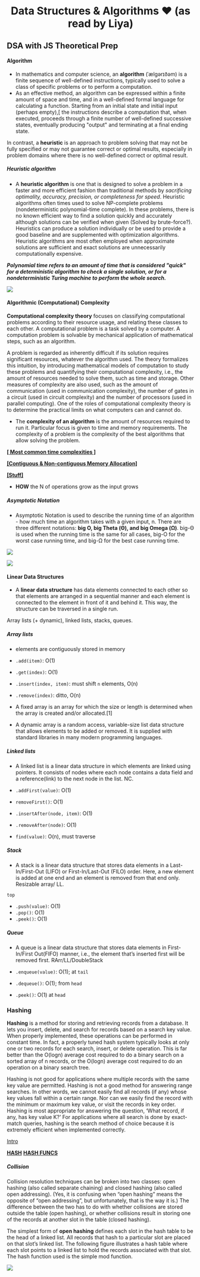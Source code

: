 # <h1 align="center"> Data Structures & Algorithms ❤️ (as read by Liya) </h1>

## DSA with JS Theoretical Prep

#### Algorithm

- In mathematics and computer science, an **algorithm** (ˈælɡərɪðəm) is a finite sequence of well-defined instructions, typically used to solve a class of specific problems or to perform a computation. 
- As an effective method, an algorithm can be expressed within a finite amount of space and time, and in a well-defined formal language for calculating a function. Starting from an initial state and initial input (perhaps empty),[ the instructions describe a computation that, when executed, proceeds through a finite number of well-defined successive states, eventually producing "output" and terminating at a final ending state.

In contrast, a **heuristic** is an approach to problem solving that may not be fully specified or may not guarantee correct or optimal results, especially in problem domains where there is no well-defined correct or optimal result.

##### Heuristic algorithm

- A **heuristic algorithm** is one that is designed to solve a problem in a faster and more efficient fashion than traditional methods by *sacrificing optimality, accuracy, precision, or completeness for speed*. 
Heuristic algorithms often times used to solve NP-complete problems (nondeterministic polynomial-time complete). In these problems, there is no known efficient way to find a solution quickly and accurately although solutions can be verified when given (Solved by brute-force?). Heuristics can produce a solution individually or be used to provide a good baseline and are supplemented with optimization algorithms. Heuristic algorithms are most often employed when approximate solutions are sufficient and exact solutions are unnecessarily computationally expensive.

***Polynomial time refers to an amount of time that is considered "quick" for a deterministic algorithm to check a single solution, or for a nondeterministic Turing machine to perform the whole search.***

![](http://www.cse.buffalo.edu/~rapaport/510/alg-shoe.gif)

#### Algorithmic (Computational) Complexity

**Computational complexity theory** focuses on classifying computational problems according to their resource usage, and relating these classes to each other. A computational problem is a task solved by a computer. A computation problem is solvable by mechanical application of mathematical steps, such as an algorithm.

A problem is regarded as inherently difficult if its solution requires significant resources, whatever the algorithm used. The theory formalizes this intuition, by introducing mathematical models of computation to study these problems and quantifying their computational complexity, i.e., the amount of resources needed to solve them, such as time and storage. Other measures of complexity are also used, such as the amount of communication (used in communication complexity), the number of gates in a circuit (used in circuit complexity) and the number of processors (used in parallel computing). One of the roles of computational complexity theory is to determine the practical limits on what computers can and cannot do.

- The **complexity of an algorithm** is the amount of resources required to run it. Particular focus is given to time and memory requirements. The complexity of a problem is the complexity of the best algorithms that allow solving the problem.

**[[ Most common time complexities ]](https://adrianmejia.com/most-popular-algorithms-time-complexity-every-programmer-should-know-free-online-tutorial-course/)**

**[[Contiguous & Non-contiguous Memory Allocation]](https://www.javatpoint.com/contiguous-and-non-contiguous-memory-allocation-in-operating-system)**

**[[Stuff]](https://www.studytonight.com/data-structures/search-algorithms)**


- **HOW** the N of operations grow as the input grows

##### Asymptotic Notation

- Asymptotic Notation is used to describe the running time of an algorithm - how much time an algorithm takes with a given input, n. There are three different notations: **big O, big Theta (Θ), and big Omega (Ω)**. big-Θ is used when the running time is the same for all cases, big-O for the worst case running time, and big-Ω for the best case running time.

![](https://res.cloudinary.com/practicaldev/image/fetch/s--qKYRIPrd--/c_limit%2Cf_auto%2Cfl_progressive%2Cq_auto%2Cw_880/https://dev-to-uploads.s3.amazonaws.com/i/9hizrsfgzjn7lt7djo82.png)

![](https://o.quizlet.com/PPLANaPuXai5RUUb1zUFYw_b.png)


#### Linear Data Structures

- A **linear data structure** has data elements connected to each other so that elements are arranged in a sequential manner and each element is connected to the element in front of it and behind it. This way, the structure can be traversed in a single run.

Array lists (+ dynamic), linked lists, stacks, queues.

##### Array lists

- elements are contiguously stored in memory

- `.add(item)`: O(1)
- `.get(index)`: O(1)
- `.insert(index, item)`: must shift `n` elements, O(n)
- `.remove(index)`: ditto, O(n)

- A fixed array is an array for which the size or length is determined when the array is created and/or allocated.[1]

- A dynamic array is a random access, variable-size list data structure that allows elements to be added or removed. It is supplied with standard libraries in many modern programming languages. 
##### Linked lists
- A linked list is a linear data structure in which elements are linked using pointers. It consists of nodes where each node contains a data field and a reference(link) to the next node in the list. NC.


- `.addFirst(value)`: O(1)
- `removeFirst()`: O(1)
- `.insertAfter(node, item)`: O(1)
- `.removeAfter(node)`: O(1)
- `find(value)`: O(n), must traverse

##### Stack

- A stack is a linear data structure that stores data elements in a Last-In/First-Out (LIFO) or First-In/Last-Out (FILO) order. Here, a new element is added at one end and an element is removed from that end only. Resizable array/ LL.

`top`

- `.push(value)`: O(1)
- `.pop()`: O(1)
- `.peek()`: O(1)

##### Queue

- A queue is a linear data structure that stores data elements in First-In/First Out(FIFO) manner, i.e., the element that’s inserted first will be removed first. RArr/LL/DoubleStack

- `.enqueue(value)`: O(1); at `tail`
- `.dequeue()`: O(1); from `head`
- `.peek()`: O(1) at `head`

### Hashing

**Hashing** is a method for storing and retrieving records from a database. It lets you insert, delete, and search for records based on a search key value. When properly implemented, these operations can be performed in constant time. In fact, a properly tuned hash system typically looks at only one or two records for each search, insert, or delete operation. This is far better than the O(logn) average cost required to do a binary search on a sorted array of n records, or the O(logn) average cost required to do an operation on a binary search tree.

Hashing is not good for applications where multiple records with the same key value are permitted. Hashing is not a good method for answering range searches. In other words, we cannot easily find all records (if any) whose key values fall within a certain range. Nor can we easily find the record with the minimum or maximum key value, or visit the records in key order. Hashing is most appropriate for answering the question, ‘What record, if any, has key value K?’ For applications where all search is done by exact-match queries, hashing is the search method of choice because it is extremely efficient when implemented correctly. 

[Intro](https://opendsa-server.cs.vt.edu/ODSA/Books/CS3/html/HashIntro.html)



**[HASH](https://www.hackerearth.com/practice/data-structures/hash-tables/basics-of-hash-tables/tutorial/)**
**[HASH FUNCS](https://opendsa-server.cs.vt.edu/ODSA/Books/CS3/html/HashFuncExamp.html)**

##### Collision

Collision resolution techniques can be broken into two classes: open hashing (also called separate chaining) and closed hashing (also called open addressing). (Yes, it is confusing when “open hashing” means the opposite of “open addressing”, but unfortunately, that is the way it is.) The difference between the two has to do with whether collisions are stored outside the table (open hashing), or whether collisions result in storing one of the records at another slot in the table (closed hashing).

The simplest form of **open hashing** defines each slot in the hash table to be the head of a linked list. All records that hash to a particular slot are placed on that slot’s linked list. The following figure illustrates a hash table where each slot points to a linked list to hold the records associated with that slot. The hash function used is the simple mod function.

![](https://gitlab.com/limeohme/theoretical-preparation/-/raw/main/images/open-hashing.png)


